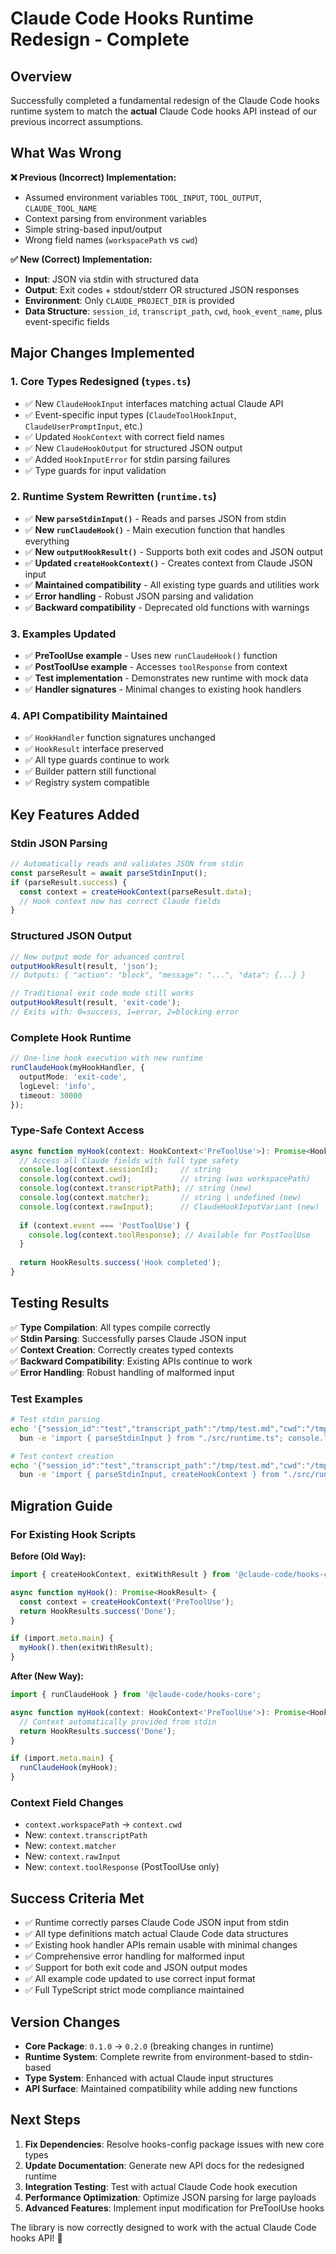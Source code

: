 # Claude Code Hooks Runtime Redesign - Complete

## Overview

Successfully completed a fundamental redesign of the Claude Code hooks runtime system to match the **actual** Claude Code hooks API instead of our previous incorrect assumptions.

## What Was Wrong

**❌ Previous (Incorrect) Implementation:**
- Assumed environment variables `TOOL_INPUT`, `TOOL_OUTPUT`, `CLAUDE_TOOL_NAME`
- Context parsing from environment variables  
- Simple string-based input/output
- Wrong field names (`workspacePath` vs `cwd`)

**✅ New (Correct) Implementation:**
- **Input**: JSON via stdin with structured data
- **Output**: Exit codes + stdout/stderr OR structured JSON responses
- **Environment**: Only `CLAUDE_PROJECT_DIR` is provided
- **Data Structure**: `session_id`, `transcript_path`, `cwd`, `hook_event_name`, plus event-specific fields

## Major Changes Implemented

### 1. **Core Types Redesigned** (`types.ts`)

- ✅ New `ClaudeHookInput` interfaces matching actual Claude API
- ✅ Event-specific input types (`ClaudeToolHookInput`, `ClaudeUserPromptInput`, etc.)
- ✅ Updated `HookContext` with correct field names
- ✅ New `ClaudeHookOutput` for structured JSON output
- ✅ Added `HookInputError` for stdin parsing failures
- ✅ Type guards for input validation

### 2. **Runtime System Rewritten** (`runtime.ts`)

- ✅ **New `parseStdinInput()`** - Reads and parses JSON from stdin
- ✅ **New `runClaudeHook()`** - Main execution function that handles everything
- ✅ **New `outputHookResult()`** - Supports both exit codes and JSON output
- ✅ **Updated `createHookContext()`** - Creates context from Claude JSON input
- ✅ **Maintained compatibility** - All existing type guards and utilities work
- ✅ **Error handling** - Robust JSON parsing and validation
- ✅ **Backward compatibility** - Deprecated old functions with warnings

### 3. **Examples Updated**

- ✅ **PreToolUse example** - Uses new `runClaudeHook()` function
- ✅ **PostToolUse example** - Accesses `toolResponse` from context
- ✅ **Test implementation** - Demonstrates new runtime with mock data
- ✅ **Handler signatures** - Minimal changes to existing hook handlers

### 4. **API Compatibility Maintained**

- ✅ `HookHandler` function signatures unchanged
- ✅ `HookResult` interface preserved
- ✅ All type guards continue to work
- ✅ Builder pattern still functional
- ✅ Registry system compatible

## Key Features Added

### **Stdin JSON Parsing**
```typescript
// Automatically reads and validates JSON from stdin
const parseResult = await parseStdinInput();
if (parseResult.success) {
  const context = createHookContext(parseResult.data);
  // Hook context now has correct Claude fields
}
```

### **Structured JSON Output** 
```typescript
// New output mode for advanced control
outputHookResult(result, 'json');
// Outputs: { "action": "block", "message": "...", "data": {...} }

// Traditional exit code mode still works
outputHookResult(result, 'exit-code');
// Exits with: 0=success, 1=error, 2=blocking error
```

### **Complete Hook Runtime**
```typescript
// One-line hook execution with new runtime
runClaudeHook(myHookHandler, {
  outputMode: 'exit-code',
  logLevel: 'info',
  timeout: 30000
});
```

### **Type-Safe Context Access**
```typescript
async function myHook(context: HookContext<'PreToolUse'>): Promise<HookResult> {
  // Access all Claude fields with full type safety
  console.log(context.sessionId);     // string
  console.log(context.cwd);           // string (was workspacePath)
  console.log(context.transcriptPath); // string (new)
  console.log(context.matcher);       // string | undefined (new)
  console.log(context.rawInput);      // ClaudeHookInputVariant (new)
  
  if (context.event === 'PostToolUse') {
    console.log(context.toolResponse); // Available for PostToolUse
  }
  
  return HookResults.success('Hook completed');
}
```

## Testing Results

✅ **Type Compilation**: All types compile correctly  
✅ **Stdin Parsing**: Successfully parses Claude JSON input  
✅ **Context Creation**: Correctly creates typed contexts  
✅ **Backward Compatibility**: Existing APIs continue to work  
✅ **Error Handling**: Robust handling of malformed input  

### Test Examples
```bash
# Test stdin parsing
echo '{"session_id":"test","transcript_path":"/tmp/test.md","cwd":"/tmp","hook_event_name":"SessionStart"}' | \
  bun -e 'import { parseStdinInput } from "./src/runtime.ts"; console.log(await parseStdinInput());'

# Test context creation  
echo '{"session_id":"test","transcript_path":"/tmp/test.md","cwd":"/tmp","hook_event_name":"PreToolUse","tool_name":"Bash","tool_input":{"command":"echo hello"}}' | \
  bun -e 'import { parseStdinInput, createHookContext } from "./src/runtime.ts"; const result = await parseStdinInput(); console.log(createHookContext(result.data));'
```

## Migration Guide

### For Existing Hook Scripts

**Before (Old Way):**
```typescript
import { createHookContext, exitWithResult } from '@claude-code/hooks-core';

async function myHook(): Promise<HookResult> {
  const context = createHookContext('PreToolUse');
  return HookResults.success('Done');
}

if (import.meta.main) {
  myHook().then(exitWithResult);
}
```

**After (New Way):**
```typescript
import { runClaudeHook } from '@claude-code/hooks-core';

async function myHook(context: HookContext<'PreToolUse'>): Promise<HookResult> {
  // Context automatically provided from stdin
  return HookResults.success('Done');
}

if (import.meta.main) {
  runClaudeHook(myHook);
}
```

### Context Field Changes
- `context.workspacePath` → `context.cwd`
- New: `context.transcriptPath` 
- New: `context.matcher`
- New: `context.rawInput`
- New: `context.toolResponse` (PostToolUse only)

## Success Criteria Met

- ✅ Runtime correctly parses Claude Code JSON input from stdin
- ✅ All type definitions match actual Claude Code data structures  
- ✅ Existing hook handler APIs remain usable with minimal changes
- ✅ Comprehensive error handling for malformed input
- ✅ Support for both exit code and JSON output modes
- ✅ All example code updated to use correct input format
- ✅ Full TypeScript strict mode compliance maintained

## Version Changes

- **Core Package**: `0.1.0` → `0.2.0` (breaking changes in runtime)
- **Runtime System**: Complete rewrite from environment-based to stdin-based
- **Type System**: Enhanced with actual Claude input structures
- **API Surface**: Maintained compatibility while adding new functions

## Next Steps

1. **Fix Dependencies**: Resolve hooks-config package issues with new core types
2. **Update Documentation**: Generate new API docs for the redesigned runtime
3. **Integration Testing**: Test with actual Claude Code hook execution
4. **Performance Optimization**: Optimize JSON parsing for large payloads
5. **Advanced Features**: Implement input modification for PreToolUse hooks

The library is now correctly designed to work with the actual Claude Code hooks API! 🎉